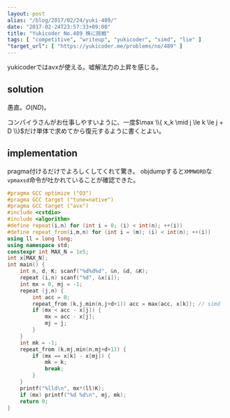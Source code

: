 ```yaml
---
layout: post
alias: "/blog/2017/02/24/yuki-489/"
date: "2017-02-24T23:57:33+09:00"
title: "Yukicoder No.489 株に挑戦"
tags: [ "competitive", "writeup", "yukicoder", "simd", "lie" ]
"target_url": [ "https://yukicoder.me/problems/no/489" ]
---
```


yukicoderではavxが使える。嘘解法力の上昇を感じる。

## solution

愚直。$O(ND)$。

コンパイラさんがお仕事しやすいように、一度$\max \\{ x_k \mid j \le k \le j + D \\}$だけ単体で求めてから復元するように書くとよい。

## implementation

pragma付けるだけでよろしくしてくれて驚き。
objdumpすると`XMMWORD`な`vpmaxsd`命令が吐かれていることが確認できた。

``` c++
#pragma GCC optimize ("O3")
#pragma GCC target ("tune=native")
#pragma GCC target ("avx")
#include <cstdio>
#include <algorithm>
#define repeat(i,n) for (int i = 0; (i) < int(n); ++(i))
#define repeat_from(i,m,n) for (int i = (m); (i) < int(n); ++(i))
using ll = long long;
using namespace std;
constexpr int MAX_N = 1e5;
int x[MAX_N];
int main() {
    int n, d, K; scanf("%d%d%d", &n, &d, &K);
    repeat (i,n) scanf("%d", &x[i]);
    int mx = 0, mj = -1;
    repeat (j,n) {
        int acc = 0;
        repeat_from (k,j,min(n,j+d+1)) acc = max(acc, x[k]); // simd
        if (mx < acc - x[j]) {
            mx = acc - x[j];
            mj = j;
        }
    }
    int mk = -1;
    repeat_from (k,mj,min(n,mj+d+1)) {
        if (mx == x[k] - x[mj]) {
            mk = k;
            break;
        }
    }
    printf("%lld\n", mx*(ll)K);
    if (mx) printf("%d %d\n", mj, mk);
    return 0;
}
```
